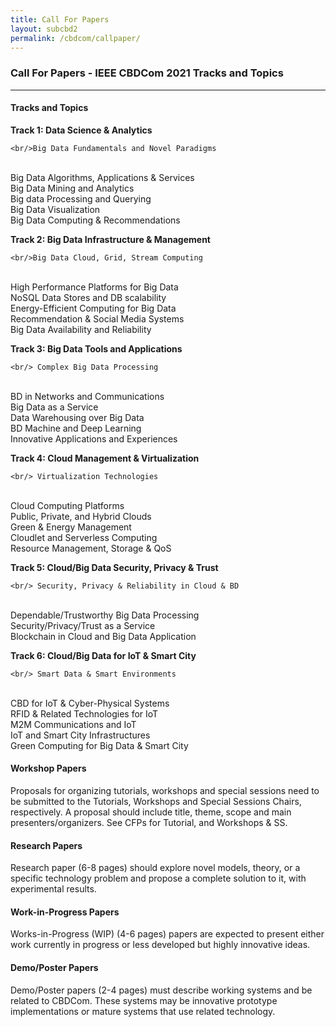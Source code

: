 ```yaml
---
title: Call For Papers
layout: subcbd2
permalink: /cbdcom/callpaper/
---
```

<h3>Call For Papers - IEEE CBDCom 2021 Tracks and Topics</h3>

<hr/>
<h4>Tracks and Topics</h4>
<p>
<b>Track 1: Data Science & Analytics
  </b></p>

    <br/>Big Data Fundamentals and Novel Paradigms
 <br/>Big Data Algorithms, Applications & Services
 <br/>Big Data Mining and Analytics
 <br/>Big data Processing and Querying
 <br/>Big Data Visualization
 <br/>Big Data Computing & Recommendations
<p>
<b>Track 2: Big Data Infrastructure & Management
  </b></p>

    <br/>Big Data Cloud, Grid, Stream Computing
 <br/>High Performance Platforms for Big Data
 <br/>NoSQL Data Stores and DB scalability
 <br/>Energy-Efficient Computing for Big Data
 <br/>Recommendation & Social Media Systems
 <br/>Big Data Availability and Reliability
<p>
<b>Track 3: Big Data Tools and Applications
 </b></p>

    <br/> Complex Big Data Processing
 <br/>BD in Networks and Communications
 <br/>Big Data as a Service
 <br/>Data Warehousing over Big Data
 <br/>BD Machine and Deep Learning
<br/> Innovative Applications and Experiences
<p>
<b>Track 4: Cloud Management & Virtualization
 </b></p>

    <br/> Virtualization Technologies
 <br/>Cloud Computing Platforms
 <br/>Public, Private, and Hybrid Clouds
 <br/>Green & Energy Management
 <br/>Cloudlet and Serverless Computing
 <br/>Resource Management, Storage & QoS
<p>
<b>Track 5: Cloud/Big Data Security, Privacy & Trust
 </b></p>

    <br/> Security, Privacy & Reliability in Cloud & BD
 <br/>Dependable/Trustworthy Big Data Processing
 <br/>Security/Privacy/Trust as a Service
 <br/>Blockchain in Cloud and Big Data Application
<p>
<b>Track 6: Cloud/Big Data for IoT & Smart City
 </b></p>

    <br/> Smart Data & Smart Environments
 <br/>CBD for IoT & Cyber-Physical Systems
 <br/>RFID & Related Technologies for IoT
 <br/>M2M Communications and IoT
<br/> IoT and Smart City Infrastructures
 <br/>Green Computing for Big Data & Smart City
 <br/>
<h4>Workshop Papers</h4>
<p>Proposals for organizing tutorials, workshops and special sessions need to be submitted to the Tutorials, Workshops and Special Sessions Chairs, respectively. A proposal should include title, theme, scope and main presenters/organizers. See CFPs for Tutorial, and Workshops & SS. 
</p><h4>Research Papers</h4>
<p>Research paper (6-8 pages) should explore novel models, theory, or a specific technology problem and propose a complete solution to it, with experimental results.
</p><h4>Work-in-Progress Papers</h4>
<p>Works-in-Progress (WIP) (4-6 pages) papers are expected to present either work currently in progress or less developed but highly innovative ideas.
</p><h4>Demo/Poster Papers</h4>
<p>Demo/Poster papers (2-4 pages) must describe working systems and be related to CBDCom. These systems may be innovative prototype implementations or mature systems that use related technology.

</p>
